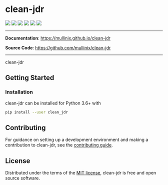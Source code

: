 # clean-jdr

![](https://img.shields.io/pypi/v/clean-jdr)
![](https://img.shields.io/pypi/pyversions/clean-jdr)
![](https://img.shields.io/github/workflow/status/mullinix/clean-jdr/build)
![](https://img.shields.io/badge/code%20style-black-000000)
![](https://img.shields.io/github/repo-size/mullinix/clean-jdr)
![](https://img.shields.io/github/license/mullinix/clean-jdr)

---

**Documentation**: https://mullinix.github.io/clean-jdr

**Source Code**: https://github.com/mullinix/clean-jdr

---

clean-jdr

## Getting Started

### Installation

clean-jdr can be installed for Python 3.6+ with

```bash
pip install --user clean_jdr
```

## Contributing

For guidance on setting up a development environment and making a contribution
to clean-jdr, see the [contributing guide](CONTRIBUTING.md).

## License

Distributed under the terms of the [MIT license](LICENSE.md), clean-jdr is
free and open source software.
